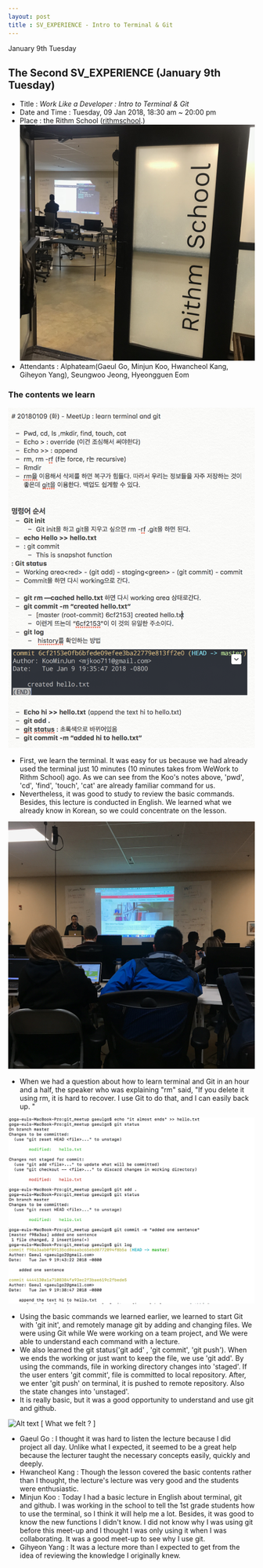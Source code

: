 ```yaml
---
layout: post
title : SV_EXPERIENCE - Intro to Terminal & Git
---
```


January 9th Tuesday

## The Second SV_EXPERIENCE (January 9th Tuesday)
- Title : _Work Like a Developer : Intro to Terminal & Git_
- Date and Time : Tuesday, 09 Jan 2018, 18:30 am ~ 20:00 pm 
- Place : the Rithm School ([rithmschool](http://www.rithmschool.com).)
![Alt text](../images/SV_experience/180109/04_Rithmschool.jpeg "Koo took notes")
- Attendants : Alphateam(Gaeul Go, Minjun Koo, Hwancheol Kang, Giheyon Yang), Seungwoo Jeong, Hyeongguen Eom


### The contents we learn 
![Alt text](../images/SV_experience/180109/01_Koo's_notes.png "Koo took notes")
* First, we learn the terminal. It was easy for us because we had already used the terminal just 10 minutes (10 minutes takes from WeWork to Rithm School) ago. As we can see from the Koo's notes above, 'pwd', 'cd', 'find', 'touch', 'cat' are already familiar command for us. 
* Nevertheless, it was good to study to review the basic commands. Besides, this lecture is conducted in English. We learned what we already know in Korean, so we could concentrate on the lesson.


![Alt text](../images/SV_experience/180109/02_class.jpeg "in class")
* When we had a question about how to learn terminal and Git in an hour and a half, the speaker who was explaining "rm" said, "If you delete it using rm, it is hard to recover. I use Git to do that, and I can easily back up. " 


![Alt text](../images/SV_experience/180109/05_git.png "git using terminal")
* Using the basic commands we learned earlier, we learned to start Git with 'git init', and remotely manage git by adding and changing files. We were using Git while We were working on a team project, and We were able to understand each command with a lecture. 
* We also learned the git status('git add' , 'git commit', 'git push'). When we ends the working or just want to keep the file, we use 'git add'. By using the commands, file in working directory changes into 'staged'. If the user enters 'git commit', file is committed to local repository. After, we enter 'git push' on terminal, it is pushed to remote repository. Also the state changes into 'unstaged'. 
* It is really basic, but it was a good opportunity to understand and use git and github.



![Alt text](../images/SV_experience/180109/03_GroupPhoto.jepg "Group Photo")
[ What we felt ? ]

* Gaeul Go : I thought it was hard to listen the lecture because I did project all day. Unlike what I expected, it seemed to be a great help because the lecturer taught the necessary concepts easily, quickly and deeply.
* Hwancheol Kang : Though the lesson covered the basic contents rather than I thought, the lecture's lecture was very good and the students were enthusiastic. 
* Minjun Koo : Today I had a basic lecture in English about terminal, git and github. I was working in the school to tell the 1st grade students how to use the terminal, so I think it will help me a lot. Besides, it was good to know the new functions I didn't know. I did not know why I was using git before this meet-up and I thought I was only using it when I was collaborating. It was a good meet-up to see why I use git.
* Gihyeon Yang : It was a lecture more than I expected to get from the idea of reviewing the knowledge I originally knew.


